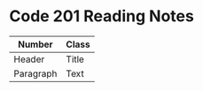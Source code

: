 # Code 201 Reading Notes

| Number      | Class |
| ----------- | ----------- |
| Header      | Title       |
| Paragraph   | Text        |
